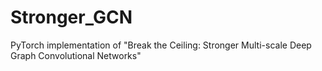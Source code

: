 # Stronger_GCN
PyTorch implementation of "Break the Ceiling: Stronger Multi-scale Deep Graph Convolutional Networks"
